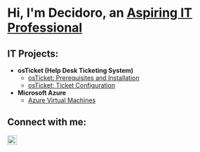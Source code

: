 <h1>Hi, I'm Decidoro, an <a href="https://linkedin.com/in/Josh">Aspiring IT Professional</a></h1>

<h2> IT Projects:</h2>

- <b>osTicket (Help Desk Ticketing System)</b>
  - [osTicket: Prerequisites and Installation](https://github.com/Decidoro/osticket-prereqs)
  - [osTicket: Ticket Configuration](https://github.com/Decidoro/ticket-lifecycle)
- <b>Microsoft Azure</b>
  - [Azure Virtual Machines](https://github.com/Decidoro/Hands-on-Azure)
<h2>Connect with me:</h2>

[<img align="left" alt="Deci | LinkedIn" width="22px" src="https://cdn.jsdelivr.net/npm/simple-icons@v3/icons/linkedin.svg" />][linkedin]

[linkedin]: https://linkedin.com/in/decidoro
